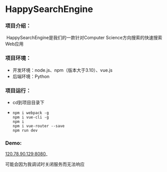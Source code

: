 # HappySearchEngine
### 项目介绍：

​	HappySearchEngine是我们的一款针对Computer Science方向搜索的快速搜索Web应用

### 项目环境：

- 开发环境：node.js、npm（版本大于3.10）、vue.js
- 后端环境：Python

### 项目运行：

- cd到项目目录下

- ```
  npm i webpack -g
  npm i vue-cli -g
  npm i
  npm i vue-router --save
  npm run dev
  ```

### Demo:

[120.78.90.129:8080]()_

可能会因为我调试时关闭服务而无法响应